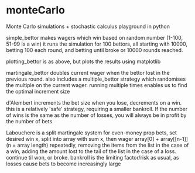 # monteCarlo
Monte Carlo simulations + stochastic calculus playground in python

simple_bettor makes wagers which win based on random number (1-100, 51-99 is a win)
it runs the simulation for 100 bettors, all starting with 10000, betting 100 each round, and betting until broke or 10000 rounds reached.

plotting_bettor is as above, but plots the results using matplotlib

martingale_bettor doubles current wager when the bettor lost in the previous round. also includes a multiple_bettor strategy which randomises the multiple on the current wager. running multiple times enables us to find the optimal increment size

d'Alembert increments the bet size when you lose, decrements on a win. this is a relatively 'safe' strategy, requiring a smaller bankroll. If the number of wins is the same as the number of losses, you will always be in profit by the number of bets.

Labouchere is a split martingale system for even-money prop bets, set desired win x, split into array with sum x, then wager array[0] + array[[n-1]] (n = array length) repeatedly, removing the items from the list in the case of a win, adding the amount lost to the tail of the list in the case of a loss. continue til won, or broke. bankroll is the limiting factor/risk as usual, as losses cause bets to become increasingly large
